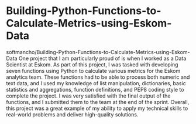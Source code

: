 # Building-Python-Functions-to-Calculate-Metrics-using-Eskom-Data
softmancho/Building-Python-Functions-to-Calculate-Metrics-using-Eskom-Data
One project that I am particularly proud of is when I worked as a Data Scientist at Eskom. As part of this project, I was tasked with developing seven functions using Python to calculate various metrics for the Eskom analytics team. These functions had to be able to process both numeric and text data, and I used my knowledge of list manipulation, dictionaries, basic statistics and aggregations, function definitions, and PEP8 coding style to complete the project. I was very satisfied with the final output of the functions, and I submitted them to the team at the end of the sprint. Overall, this project was a great example of my ability to apply my technical skills to real-world problems and deliver high-quality solutions.
